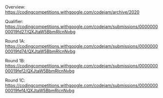 Overview: https://codingcompetitions.withgoogle.com/codejam/archive/2020

Qualifier: https://codingcompetitions.withgoogle.com/codejam/submissions/000000000019fd27/QXJtaW5BbmRlcnNvbg 

Round 1A: https://codingcompetitions.withgoogle.com/codejam/submissions/000000000019fd74/QXJtaW5BbmRlcnNvbg

Round 1B: https://codingcompetitions.withgoogle.com/codejam/submissions/000000000019fef2/QXJtaW5BbmRlcnNvbg

Round 1C: https://codingcompetitions.withgoogle.com/codejam/submissions/000000000019fef4/QXJtaW5BbmRlcnNvbg
